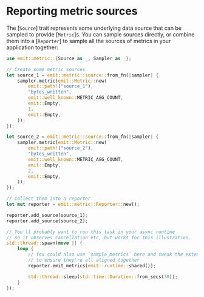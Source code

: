 # Reporting metric sources

The [`Source`] trait represents some underlying data source that can be sampled to provide [`Metric`]s. You can sample sources directly, or combine them into a [`Reporter`] to sample all the sources of metrics in your application together:

```rust
use emit::metric::{Source as _, Sampler as _};

// Create some metric sources
let source_1 = emit::metric::source::from_fn(|sampler| {
    sampler.metric(emit::Metric::new(
        emit::path!("source_1"),
        "bytes_written",
        emit::well_known::METRIC_AGG_COUNT,
        emit::Empty,
        1,
        emit::Empty,
    ));
});

let source_2 = emit::metric::source::from_fn(|sampler| {
    sampler.metric(emit::Metric::new(
        emit::path!("source_2"),
        "bytes_written",
        emit::well_known::METRIC_AGG_COUNT,
        emit::Empty,
        2,
        emit::Empty,
    ));
});

// Collect them into a reporter
let mut reporter = emit::metric::Reporter::new();

reporter.add_source(source_1);
reporter.add_source(source_2);

// You'll probably want to run this task in your async runtime
// so it observes cancellation etc, but works for this illustration.
std::thread::spawn(move || {
    loop {
        // You could also use `sample_metrics` here and tweak the extents of metrics
        // to ensure they're all aligned together
        reporter.emit_metrics(emit::runtime::shared());

        std::thread::sleep(std::time::Duration::from_secs(30));
    }
});
```
